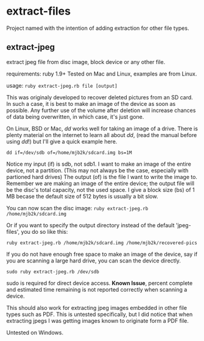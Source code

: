 # extract-files
Project named with the intention of adding extraction for other file types.

## extract-jpeg
extract jpeg file from disc image, block device or any other file.

requirements: ruby 1.9+
Tested on Mac and Linux, examples are from Linux.

usage: `ruby extract-jpeg.rb file [output]`

This was originaly developed to recover deleted pictures from an SD card. In such a case, it is best to make an image of the device as soon as possible. Any further use of the volume after deletion will increase chances of data being overwritten, in which case, it's just gone.

On Linux, BSD or Mac, *dd* works well for taking an image of a drive. There is plenty material on the internet to learn all about *dd*, (read the manual before using *dd*!) but I'll give a quick example here.

`dd if=/dev/sdb of=/home/mjb2k/sdcard.img bs=1M`

Notice my input (if) is sdb, not sdb1. I want to make an image of the entire device, not a partition. (This may not always be the case, especially with partioned hard drives) The output (of) is the file I want to write the image to.
Remember we are making an image of the entire device; the output file will be the disc's total capacity, not the used space. I give a block size (bs) of 1 MB becase the default size of 512 bytes is usually a bit slow.

You can now scan the disc image: `ruby extract-jpeg.rb /home/mjb2k/sdcard.img`

Or if you want to specify the output directory instead of the default 'jpeg-files', you do so like this:

`ruby extract-jpeg.rb /home/mjb2k/sdcard.img /home/mjb2k/recovered-pics`

If you do not have enough free space to make an image of the device, say if you are scanning a large hard drive, you can scan the device directly.

`sudo ruby extract-jpeg.rb /dev/sdb`

sudo is required for direct device access. **Known Issue**, percent complete and estimated time remaining is not reported correctly when scanning a device.

This should also work for extracting jpeg images embedded in other file types such as PDF. This is untested specifically, but I did notice that when extracting jpegs I was getting images known to originate form a PDF file.


Untested on Windows.
